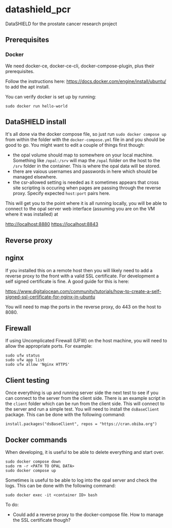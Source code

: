 # datashield_pcr

DataSHIELD for the prostate cancer research project

## Prerequisites

### Docker

We need docker-ce, docker-ce-cli, docker-compose-plugin, plus their prerequisites.

Follow the instructions here: https://docs.docker.com/engine/install/ubuntu/ to add the apt install.

You can verify docker is set up by running:

    sudo docker run hello-world

## DataSHIELD install

It's all done via the docker compose file, so just run `sudo docker compose up` from within the folder with the `docker-compose.yml` file in and you should be good to go. You might want to edit a couple of things first though:

- the opal volume should map to somewhere on your local machine. Something like `/opal:/srv` will map the `/opal` folder on the host to the `/srv` folder in the container. This is where the opal data will be stored.
- there are vaious usernames and passwords in here which should be managed elsewhere.
- the csr-allowed setting is needed as it sometimes appears that cross site scripting is occuring when pages are passing through the reverse proxy. Specify expected `host:port` pairs here.

This will get you to the point where it is all running locally, you will be able to connect to the opal server web interface (assuming you are on the VM where it was installed) at

<http://localhost:8880>
<https://localhost:8843>

## Reverse proxy

## nginx


If you installed this on a remote host then you will likely need to add a reverse proxy to the front with a valid SSL certificate. For development a self signed certificate is fine. A good guide for this is here:

<https://www.digitalocean.com/community/tutorials/how-to-create-a-self-signed-ssl-certificate-for-nginx-in-ubuntu>

You will need to map the ports in the reverse proxy, do 443 on the host to 8080.

## Firewall

If using Uncomplicated Firewall (UFW) on the host machine, you will need to allow the appropriate ports. For example:

    sudo ufw status
    sudo ufw app list
    sudo ufw allow 'Nginx HTTPS'

## Client testing

Once everything is up and running server side the next test to see if you can connect to the server from the client side. There is an example script in the `client` folder which can be run from the client side. This will connect to the server and run a simple test. You will need to install the `dsBaseClient` package. This can be done with the following command:

    install.packages("dsBaseClient", repos = "https://cran.obiba.org")

## Docker commands

When developing, it is useful to be able to delete everything and start over.

    sudo docker compose down
    sudo rm -r <PATH TO OPAL DATA>
    sudo docker compose up

Sometimes is useful to be able to log into the opal server and check the logs. This can be done with the following command:

    sudo docker exec -it <container ID> bash



To do:

- Could add a reverse proxy to the docker-compose file. How to manage the SSL certificate though?
